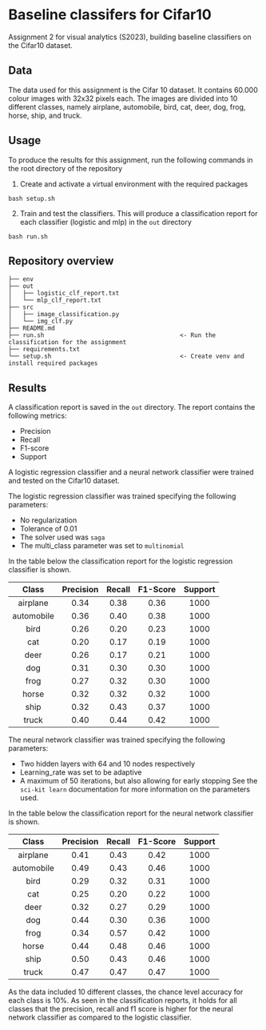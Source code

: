# Baseline classifers for Cifar10
Assignment 2 for visual analytics (S2023), building baseline classifiers on the Cifar10 dataset.

## Data
The data used for this assignment is the Cifar 10 dataset. It contains 60.000 colour images with 32x32 pixels each. The images are divided into 10 different classes, namely airplane, automobile, bird, cat, deer, dog, frog, horse, ship, and truck. 

## Usage
To produce the results for this assignment, run the following commands in the root directory of the repository
1. Create and activate a virtual environment with the required packages
```
bash setup.sh
```

2. Train and test the classifiers. This will produce a classification report for each classifier (logistic and mlp) in the `out` directory
```
bash run.sh
```

## Repository overview
```
├── env
├── out
│   ├── logistic_clf_report.txt
│   └── mlp_clf_report.txt
├── src
│   ├── image_classification.py           
│   └── img_clf.py
├── README.md  
├── run.sh                                      <- Run the classification for the assignment
├── requirements.txt
└── setup.sh                                    <- Create venv and install required packages     
```

## Results
A classification report is saved in the `out` directory. The report contains the following metrics:
- Precision
- Recall
- F1-score
- Support

A logistic regression classifier and a neural network classifier were trained and tested on the Cifar10 dataset.

The logistic regression classifier was trained specifying the following parameters:
* No regularization
* Tolerance of 0.01
* The solver used was `saga`
* The multi_class parameter was set to `multinomial`

In the table below the classification report for the logistic regression classifier is shown.

|     Class    | Precision |  Recall  | F1-Score | Support |
|:------------:|:---------:|:--------:|:--------:|:-------:|
|   airplane   |    0.34   |   0.38   |   0.36   |  1000   |
| automobile  |    0.36   |   0.40   |   0.38   |  1000   |
|     bird     |    0.26   |   0.20   |   0.23   |  1000   |
|     cat      |    0.20   |   0.17   |   0.19   |  1000   |
|     deer     |    0.26   |   0.17   |   0.21   |  1000   |
|     dog      |    0.31   |   0.30   |   0.30   |  1000   |
|     frog     |    0.27   |   0.32   |   0.30   |  1000   |
|    horse     |    0.32   |   0.32   |   0.32   |  1000   |
|     ship     |    0.32   |   0.43   |   0.37   |  1000   |
|    truck     |    0.40   |   0.44   |   0.42   |  1000   |



The neural network classifier was trained specifying the following parameters:
* Two hidden layers with 64 and 10 nodes respectively
* Learning_rate was set to be adaptive
* A maximum of 50 iterations, but also allowing for early stopping
See the `sci-kit learn` documentation for more information on the parameters used.

In the table below the classification report for the neural network classifier is shown.

|     Class    | Precision |  Recall  | F1-Score | Support |
|:------------:|:---------:|:--------:|:--------:|:-------:|
|   airplane   |    0.41   |   0.43   |   0.42   |  1000   |
| automobile  |    0.49   |   0.43   |   0.46   |  1000   |
|     bird     |    0.29   |   0.32   |   0.31   |  1000   |
|     cat      |    0.25   |   0.20   |   0.22   |  1000   |
|     deer     |    0.32   |   0.27   |   0.29   |  1000   |
|     dog      |    0.44   |   0.30   |   0.36   |  1000   |
|     frog     |    0.34   |   0.57   |   0.42   |  1000   |
|    horse     |    0.44   |   0.48   |   0.46   |  1000   |
|     ship     |    0.50   |   0.43   |   0.46   |  1000   |
|    truck     |    0.47   |   0.47   |   0.47   |  1000   |



As the data included 10 different classes, the chance level accuracy for each class is 10%. As seen in the classification reports, it holds for all classes that the precision, recall and f1 score is higher for the neural network classifier as compared to the logistic classifier.
